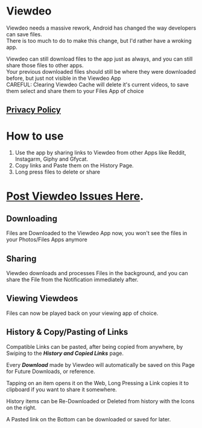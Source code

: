 # Viewdeo

Viewdeo needs a massive rework, Android has changed the way developers can save files.  
There is too much to do to make this change, but I'd rather have a wroking app.  
  
  
Viewdeo can still download files to the app just as always, and you can still share those files to other apps.  
Your previous downloaded files should still be where they were downloaded before, but just not visible in the Viewdeo App  
CAREFUL: Clearing Viewdeo Cache will delete it's current videos, to save them select and share them to your Files App of choice  

## [Privacy Policy](https://njdwklopper.github.io/viewdeo_help/Policy.html)
        
# How to use

1. Use the app by sharing links to Viewdeo from other Apps like Reddit, Instagarm, Giphy and Gfycat.
2. Copy links and Paste them on the History Page.
3. Long press files to delete or share

# [Post Viewdeo Issues Here](https://github.com/njdwklopper/viewdeo_help/issues/new/choose).

## Downloading

Files are Downloaded to the Viewdeo App now, you won't see the files in your Photos/Files Apps anymore

## Sharing

Viewdeo downloads and processes Files in the background, and you can share the File from the Notification immediately after.

## Viewing Viewdeos

Files can now be played back on your viewing app of choice.

## History & Copy/Pasting of Links

Compatible Links can be pasted, after being copied from anywhere, by Swiping to the ***History and Copied Links*** page.

Every ***Download*** made by Viewdeo will automatically be saved on this Page for Future Downloads, or reference.

Tapping on an item opens it on the Web, Long Pressing a Link copies it to clipboard if you want to share it somewhere.

History items can be Re-Downloaded or Deleted from history with the Icons on the right.

A Pasted link on the Bottom can be downloaded or saved for later.  


